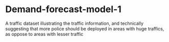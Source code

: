 # Demand-forecast-model-1
A traffic dataset illustrating the traffic information, and technically suggesting that more police should be deployed in areas with huge traffics, as oppose to areas with lesser traffic
